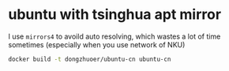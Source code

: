 # ubuntu with tsinghua apt mirror

I use `mirrors4` to avoild auto resolving, which wastes a lot of time sometimes (especially when you use network of NKU)

```bash
docker build -t dongzhuoer/ubuntu-cn ubuntu-cn 
```
